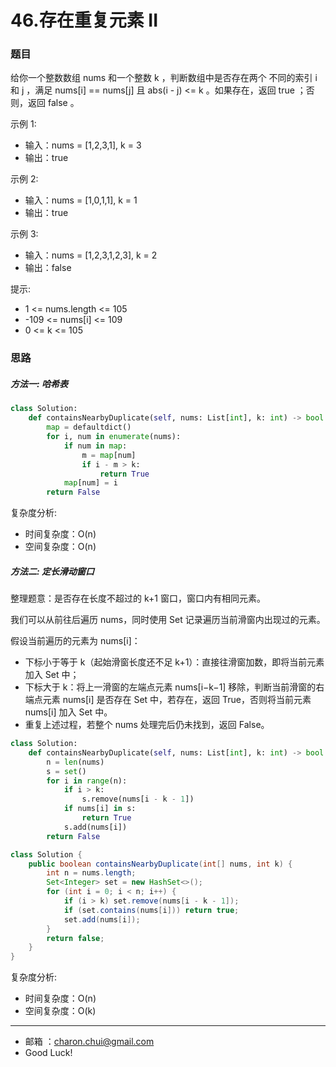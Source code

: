 46.存在重复元素 II
===


### 题目

给你一个整数数组 nums 和一个整数 k ，判断数组中是否存在两个 不同的索引 i 和 j ，满足 nums[i] == nums[j] 且 abs(i - j) <= k 。如果存在，返回 true ；否则，返回 false 。

 

示例 1:    

- 输入：nums = [1,2,3,1], k = 3
- 输出：true

示例 2:    

- 输入：nums = [1,0,1,1], k = 1
- 输出：true

示例 3:      

- 输入：nums = [1,2,3,1,2,3], k = 2
- 输出：false
 

 

提示:    

- 1 <= nums.length <= 105
- -109 <= nums[i] <= 109
- 0 <= k <= 105


### 思路

##### 方法一: 哈希表

```python
class Solution:
    def containsNearbyDuplicate(self, nums: List[int], k: int) -> bool:
        map = defaultdict()
        for i, num in enumerate(nums):
            if num in map:
                m = map[num]
                if i - m > k:
                    return True
            map[num] = i
        return False
```

复杂度分析:    

- 时间复杂度：O(n)
- 空间复杂度：O(n)


##### 方法二: 定长滑动窗口


整理题意：是否存在长度不超过的 k+1 窗口，窗口内有相同元素。


我们可以从前往后遍历 nums，同时使用 Set 记录遍历当前滑窗内出现过的元素。

假设当前遍历的元素为 nums[i]：

- 下标小于等于 k（起始滑窗长度还不足 k+1）：直接往滑窗加数，即将当前元素加入 Set 中；
- 下标大于 k：将上一滑窗的左端点元素 nums[i−k−1] 移除，判断当前滑窗的右端点元素 nums[i] 是否存在 Set 中，若存在，返回 True，否则将当前元素 nums[i] 加入 Set 中。
- 重复上述过程，若整个 nums 处理完后仍未找到，返回 False。

```python
class Solution:
    def containsNearbyDuplicate(self, nums: List[int], k: int) -> bool:
        n = len(nums)
        s = set()
        for i in range(n):
            if i > k:
                s.remove(nums[i - k - 1])
            if nums[i] in s:
                return True
            s.add(nums[i])
        return False
```

```java
class Solution {
    public boolean containsNearbyDuplicate(int[] nums, int k) {
        int n = nums.length;
        Set<Integer> set = new HashSet<>();
        for (int i = 0; i < n; i++) {
            if (i > k) set.remove(nums[i - k - 1]);
            if (set.contains(nums[i])) return true;
            set.add(nums[i]);
        }
        return false;
    }
}
```

复杂度分析:    

- 时间复杂度：O(n)
- 空间复杂度：O(k)


---
- 邮箱 ：charon.chui@gmail.com  
- Good Luck! 

	
